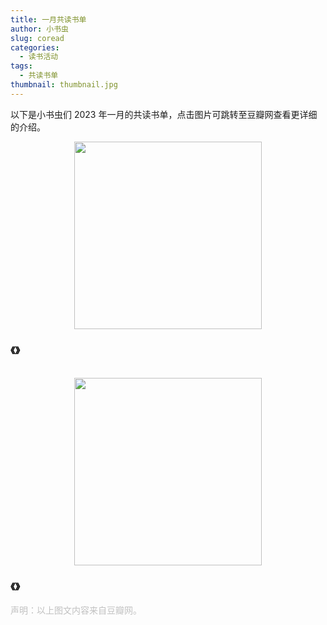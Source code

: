 ```yaml
---
title: 一月共读书单
author: 小书虫
slug: coread
categories:
  - 读书活动
tags:
  - 共读书单
thumbnail: thumbnail.jpg
---
```


以下是小书虫们 2023 年一月的共读书单，点击图片可跳转至豆瓣网查看更详细的介绍。

<center><a href="https://book.douban.com/subject/3674537/"><img src="https://inews.gtimg.com/newsapp_bt/0/14594973727/1000" width="300"></a></center>

### 《》



<br>

<center><a href="https://book.douban.com/subject/3674537/"><img src="https://inews.gtimg.com/newsapp_bt/0/14594973727/1000" width="300"></a></center>

### 《》



<font color="#C1C1C1">声明：以上图文内容来自豆瓣网。</font>
